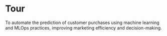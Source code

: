 # Tour
To automate the prediction of customer purchases using machine learning and MLOps practices, improving marketing efficiency and decision-making.
